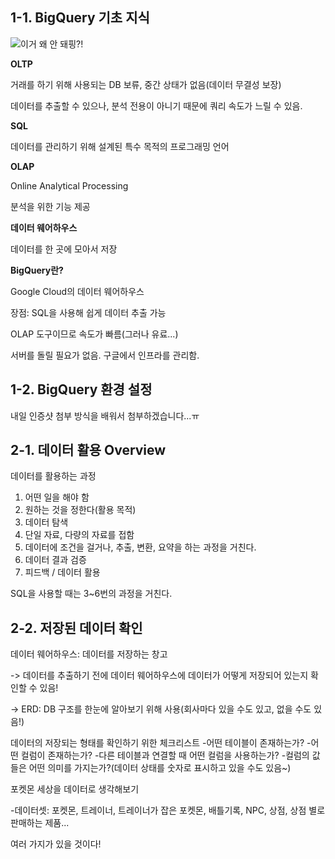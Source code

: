 ## 1-1. BigQuery 기초 지식

![이거 왜 안 돼핑?!]()

**OLTP**

거래를 하기 위해 사용되는 DB
보류, 중간 상태가 없음(데이터 무결성 보장)

데이터를 추출할 수 있으나, 분석 전용이 아니기 때문에 쿼리 속도가 느릴 수 있음.

**SQL**

데이터를 관리하기 위해 설계된 특수 목적의 프로그래밍 언어

**OLAP**

Online Analytical Processing

분석을 위한 기능 제공

**데이터 웨어하우스**

데이터를 한 곳에 모아서 저장

**BigQuery란?**

Google Cloud의 데이터 웨어하우스

장점: SQL을 사용해 쉽게 데이터 추출 가능

OLAP 도구이므로 속도가 빠름(그러나 유료...)

서버를 돌릴 필요가 없음. 구글에서 인프라를 관리함.


## 1-2. BigQuery 환경 설정

내일 인증샷 첨부 방식을 배워서 첨부하겠습니다...ㅠ


## 2-1. 데이터 활용 Overview

데이터를 활용하는 과정
1. 어떤 일을 해야 함
2. 원하는 것을 정한다(활용 목적)
3. 데이터 탐색
4. 단일 자료, 다량의 자료를 접함
5. 데이터에 조건을 걸거나, 추출, 변환, 요약을 하는 과정을 거친다.
6. 데이터 결과 검증
7. 피드백 / 데이터 활용

SQL을 사용할 때는 3~6번의 과정을 거친다.


## 2-2. 저장된 데이터 확인

데이터 웨어하우스: 데이터를 저장하는 창고

-> 데이터를 추출하기 전에 데이터 웨어하우스에 데이터가 어떻게 저장되어 있는지 확인할 수 있음!

-> ERD: DB 구조를 한눈에 알아보기 위해 사용(회사마다 있을 수도 있고, 없을 수도 있음!)

데이터의 저장되는 형태를 확인하기 위한 체크리스트
-어떤 테이블이 존재하는가?
-어떤 컬럼이 존재하는가?
-다른 테이블과 연결할 때 어떤 컬럼을 사용하는가?
-컬럼의 값들은 어떤 의미를 가지는가?(데이터 상태를 숫자로 표시하고 있을 수도 있음~)

포켓몬 세상을 데이터로 생각해보기

-데이터셋: 포켓몬, 트레이너, 트레이너가 잡은 포켓몬, 배틀기록, NPC, 상점, 상점 별로 판매하는 제품...

여러 가지가 있을 것이다!